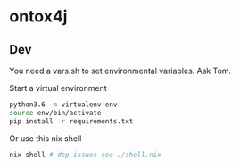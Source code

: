 # ontox4j

## Dev
You need a vars.sh to set environmental variables. Ask Tom.

Start a virtual environment
```sh
python3.6 -m virtualenv env
source env/bin/activate
pip install -r requirements.txt
```

Or use this nix shell
```sh
nix-shell # dep issues see ./shell.nix
```
